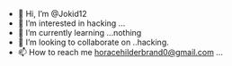 - 👋 Hi, I’m @Jokid12
- 👀 I’m interested in hacking ...
- 🌱 I’m currently learning ...nothing
- 💞️ I’m looking to collaborate on ..hacking.
- 📫 How to reach me horacehilderbrand0@gmail.com ...

<!---
Jokid12/Jokid12 is a ✨ special ✨ repository because its `README.md` (this file) appears on your GitHub profile.
You can click the Preview link to take a look at your changes.
--->
